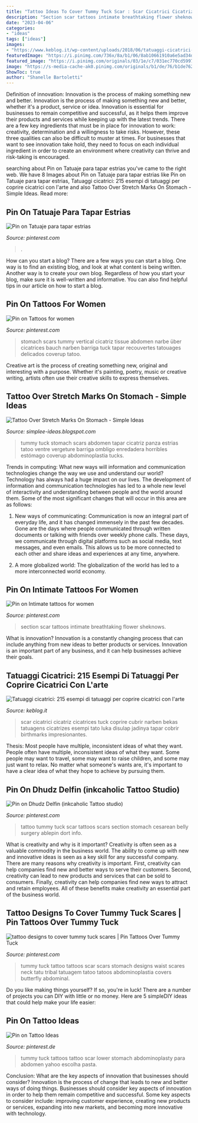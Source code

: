 ```yaml
---
title: "Tattoo Ideas To Cover Tummy Tuck Scar : Scar Cicatrici Cicatriz Cicatrices Tuck Coprire Cubrir Narben Bekas Tatuagens Cicatrizes Esempi Tato Luka Disulap Jadinya Tapar Cobrir Birthmarks Impresionantes"
description: "Section scar tattoos intimate breathtaking flower sheknows"
date: "2023-04-06"
categories:
- "ideas"
tags: ["ideas"]
images:
- "https://www.keblog.it/wp-content/uploads/2018/06/tatuaggi-cicatrici-48.jpg"
featuredImage: "https://i.pinimg.com/736x/8a/b1/06/8ab10661910a6e5ad34d64380e2040a2.jpg"
featured_image: "https://i.pinimg.com/originals/03/1e/c7/031ec770cd5997b1873b41723fbf97cc.jpg"
image: "https://s-media-cache-ak0.pinimg.com/originals/b1/de/76/b1de7624cc1ff53123e83fb904cc0f8c.jpg"
ShowToc: true
author: "Shanelle Bartoletti"
---
```



Definition of innovation: Innovation is the process of making something new and better.
Innovation is the process of making something new and better, whether it's a product, service or idea. Innovation is essential for businesses to remain competitive and successful, as it helps them improve their products and services while keeping up with the latest trends.
There are a few key ingredients that must be in place for innovation to work: creativity, determination and a willingness to take risks. However, these three qualities can also be difficult to muster at times. For businesses that want to see innovation take hold, they need to focus on each individual ingredient in order to create an environment where creativity can thrive and risk-taking is encouraged.

	

		
searching about Pin on Tatuaje para tapar estrias you've came to the right web. We have 8 Images about Pin on Tatuaje para tapar estrias like Pin on Tatuaje para tapar estrias, Tatuaggi cicatrici: 215 esempi di tatuaggi per coprire cicatrici con l&#039;arte and also Tattoo Over Stretch Marks On Stomach - Simple Ideas. Read more:
		
    
## Pin On Tatuaje Para Tapar Estrias

<img loading=lazy src="https://i.pinimg.com/736x/8a/b1/06/8ab10661910a6e5ad34d64380e2040a2.jpg" onerror="this.onerror=null;this.src='https://tse1.mm.bing.net/th?id=OIP.UuplR2mt6YwIEEuar7mGJgHaNK&amp;pid=15.1';" alt="Pin on Tatuaje para tapar estrias">

_Source: pinterest.com_

>. 

	

How can you start a blog?
There are a few ways you can start a blog. One way is to find an existing blog, and look at what content is being written. Another way is to create your own blog. Regardless of how you start your blog, make sure it is well-written and informative. You can also find helpful tips in our article on how to start a blog.

    
## Pin On Tattoos For Women

<img loading=lazy src="https://i.pinimg.com/originals/41/43/95/414395efdc3d0ba0557d0b2c546f1f43.jpg" onerror="this.onerror=null;this.src='https://tse3.mm.bing.net/th?id=OIP.KdUHGsjAZmnU4SBeVUFYmgHaFO&amp;pid=15.1';" alt="Pin on Tattoos for women">

_Source: pinterest.com_

>stomach scars tummy vertical cicatriz tissue abdomen narbe über cicatrices bauch narben barriga tuck tapar recouvertes tatouages delicados coverup tatoo. 

	

Creative art is the process of creating something new, original and interesting with a purpose. Whether it's painting, poetry, music or creative writing, artists often use their creative skills to express themselves.

    
## Tattoo Over Stretch Marks On Stomach - Simple Ideas

<img loading=lazy src="https://i.pinimg.com/originals/a1/93/8e/a1938ea96542837f66ed352b81e8e088.jpg" onerror="this.onerror=null;this.src='https://tse2.mm.bing.net/th?id=OIP.esQbfRz84iwsQRSpmgQ0ZwHaHa&amp;pid=15.1';" alt="Tattoo Over Stretch Marks On Stomach - Simple Ideas">

_Source: simplee-ideas.blogspot.com_

>tummy tuck stomach scars abdomen tapar cicatriz panza estrias tatoo ventre vergeture barriga ombligo enredadera horribles estómago coverup abdominoplastia tucks. 

	

Trends in computing: What new ways will information and communication technologies change the way we use and understand our world?
Technology has always had a huge impact on our lives. The development of information and communication technologies has led to a whole new level of interactivity and understanding between people and the world around them. Some of the most significant changes that will occur in this area are as follows:
1) New ways of communicating: Communication is now an integral part of everyday life, and it has changed immensely in the past few decades. Gone are the days where people communicated through written documents or talking with friends over weekly phone calls. These days, we communicate through digital platforms such as social media, text messages, and even emails. This allows us to be more connected to each other and share ideas and experiences at any time, anywhere.

2) A more globalized world: The globalization of the world has led to a more interconnected world economy.

    
## Pin On Intimate Tattoos For Women

<img loading=lazy src="https://i.pinimg.com/736x/1e/fd/05/1efd059660502768c133a7e4c4dc4011--c-section-cobrir.jpg" onerror="this.onerror=null;this.src='https://tse3.mm.bing.net/th?id=OIP.yA_duUvoTBz4crqeABnTQgHaEK&amp;pid=15.1';" alt="Pin on Intimate tattoos for women">

_Source: pinterest.com_

>section scar tattoos intimate breathtaking flower sheknows. 

	

What is innovation?
Innovation is a constantly changing process that can include anything from new ideas to better products or services. Innovation is an important part of any business, and it can help businesses achieve their goals.

    
## Tatuaggi Cicatrici: 215 Esempi Di Tatuaggi Per Coprire Cicatrici Con L&#039;arte

<img loading=lazy src="https://www.keblog.it/wp-content/uploads/2018/06/tatuaggi-cicatrici-48.jpg" onerror="this.onerror=null;this.src='https://tse4.mm.bing.net/th?id=OIP.y3Xri5SSvMeub1DbAuiEowHaHo&amp;pid=15.1';" alt="Tatuaggi cicatrici: 215 esempi di tatuaggi per coprire cicatrici con l&#039;arte">

_Source: keblog.it_

>scar cicatrici cicatriz cicatrices tuck coprire cubrir narben bekas tatuagens cicatrizes esempi tato luka disulap jadinya tapar cobrir birthmarks impresionantes. 

	

Thesis: Most people have multiple, inconsistent ideas of what they want.
People often have multiple, inconsistent ideas of what they want. Some people may want to travel, some may want to raise children, and some may just want to relax. No matter what someone's wants are, it's important to have a clear idea of what they hope to achieve by pursuing them.

    
## Pin On Dhudz Delfin (inkcaholic Tattoo Studio)

<img loading=lazy src="https://i.pinimg.com/originals/15/7a/51/157a51ad7bae7d78fb7d1b78e1c34288.jpg" onerror="this.onerror=null;this.src='https://tse4.mm.bing.net/th?id=OIP.9AGuYsH20RjcpXO_YGYihQHaLI&amp;pid=15.1';" alt="Pin on Dhudz Delfin (inkcaholic Tattoo studio)">

_Source: pinterest.com_

>tattoo tummy tuck scar tattoos scars section stomach cesarean belly surgery ablepin dort info. 

	

What is creativity and why is it important?
Creativity is often seen as a valuable commodity in the business world. The ability to come up with new and innovative ideas is seen as a key skill for any successful company. There are many reasons why creativity is important. First, creativity can help companies find new and better ways to serve their customers. Second, creativity can lead to new products and services that can be sold to consumers. Finally, creativity can help companies find new ways to attract and retain employees. All of these benefits make creativity an essential part of the business world.

    
## Tattoo Designs To Cover Tummy Tuck Scares | Pin Tattoos Over Tummy Tuck

<img loading=lazy src="https://s-media-cache-ak0.pinimg.com/originals/b1/de/76/b1de7624cc1ff53123e83fb904cc0f8c.jpg" onerror="this.onerror=null;this.src='https://tse4.mm.bing.net/th?id=OIP.OlAqsv3UlhepT0Njj76IZgHaEI&amp;pid=15.1';" alt="tattoo designs to cover tummy tuck scares | Pin Tattoos Over Tummy Tuck">

_Source: pinterest.com_

>tummy tuck tattoo tattoos scar scars stomach designs waist scares neck tatu tribal tatuagem tatoo tatoos abdominoplastia covers butterfly abdominal. 

	

Do you like making things yourself? If so, you're in luck! There are a number of projects you can DIY with little or no money. Here are 5 simpleDIY ideas that could help make your life easier: 

    
## Pin On Tattoo Ideas

<img loading=lazy src="https://i.pinimg.com/originals/03/1e/c7/031ec770cd5997b1873b41723fbf97cc.jpg" onerror="this.onerror=null;this.src='https://tse3.mm.bing.net/th?id=OIP.eOHAsiritUXkM3Nf7rFZ7wHaFo&amp;pid=15.1';" alt="Pin on Tattoo Ideas">

_Source: pinterest.de_

>tummy tuck tattoos tattoo scar lower stomach abdominoplasty para abdomen yahoo escolha pasta. 

	

Conclusion: What are the key aspects of innovation that businesses should consider?
Innovation is the process of change that leads to new and better ways of doing things. Businesses should consider key aspects of innovation in order to help them remain competitive and successful. Some key aspects to consider include: improving customer experience, creating new products or services, expanding into new markets, and becoming more innovative with technology.

